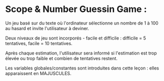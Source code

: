# Scope & Number Guessin Game :
Un jeu basé sur du texte où l'ordinateur sélectionne un nombre de 1 à 100 au hasard et invite l'utilisateur à deviner.

Deux niveaux de jeu sont incorporés - facile et difficile : difficile = 5 tentatives, facile = 10 tentatives.

Après chaque estimation, l'utilisateur sera informé si l'estimation est trop élevée ou trop faible et combien de tentatives restent.

Les variables globales/constantes sont introduites dans cette leçon : elles apparaissent en MAJUSCULES.
